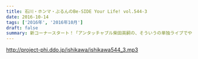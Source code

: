 ```yaml
---
title: 石川・ホンマ・ぶるんのBe-SIDE Your Life! vol.544-3
date: 2016-10-14
tags: ['2016年', '2016年10月']
draft: false
summary: 新コーナースタート！「アンタッチャブル柴田英嗣の、そういうの単独ライブでやってくんない！？」SAITO
---
```


http://project-phi.ddo.jp/ishikawa/ishikawa544_3.mp3
